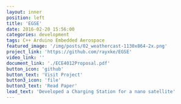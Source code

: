 ```yaml
---
layout: inner
position: left
title: 'EGSE'
date: 2016-02-20 15:56:00
categories: development
tags: C++ Arduino Embedded Aerospace
featured_image: '/img/posts/02_weathercast-1130x864-2x.png'
project_link: 'https://github.com/rayxke/EGSE'
video_link: ''
document_link: './ECE4012Proposal.pdf'
button_icon: 'github'
button_text: 'Visit Project'
button3_icon: 'file'
button3_text: 'Read Paper'
lead_text: 'Developed a Charging Station for a nano satellite'
---
```

